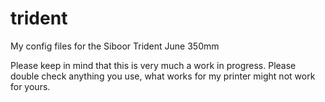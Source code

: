 # trident
My config files for the Siboor Trident June 350mm

Please keep in mind that this is very much a work in progress. Please double check anything you use, what works for my printer might not work for yours.
